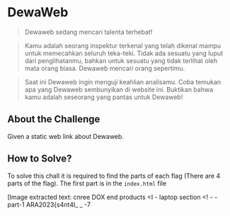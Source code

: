# DewaWeb
> Dewaweb sedang mencari talenta terhebat!

> Kamu adalah seorang inspektur terkenal yang telah dikenal mampu untuk memecahkan seluruh teka-teki. Tidak ada sesuatu yang luput dari penglihatanmu, bahkan untuk sesuatu yang tidak terlihat oleh mata orang biasa. Dewaweb mencari orang sepertimu.

> Saat ini Dewaweb ingin menguji keahlian analisamu. Coba temukan apa yang Dewaweb sembunyikan di website ini. Buktikan bahwa kamu adalah seseorang yang pantas untuk Dewaweb!

## About the Challenge
Given a static web link about Dewaweb.

## How to Solve?
To solve this chall it is required to find the parts of each flag (There are 4 parts of the flag). The first part is in the `index.html` file


[Image extracted text: cnree
DOX
end products
<I -
laptop
section
<! - -
part-1
ARA2023{s4nt4I_
_ -7
<div
class="laptop
<div class=
container
Xdiv
class=
row]


The second part can be found in the JavaScript file (`/js/custom.js`)


[Image extracted text: });
part-2
dUlu_]


The third part can be found in the CSS file ()`/css/style.css`)


[Image extracted text: end banner section
**|
part-3
g4k_
**|
titlepage
text-
align:
center;]


Then the last part can be found in the website `Cookie` response header


[Image extracted text: Server: Apache/2.4.54
(Debi
Accept-Encocing
X-Ath-Flag: slh?XD}
X-Powered-By: PHP/7.4.33
Vary:]


```
ARA2023{s4nt4I_ dUlu_ g4k_ s1h?XD}
```